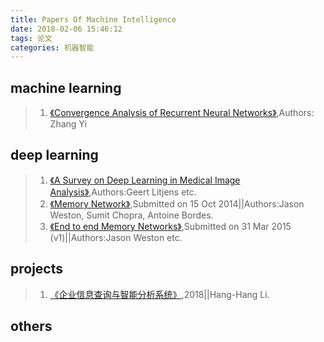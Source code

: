 ```yaml
---
title: Papers Of Machine Intelligence
date: 2018-02-06 15:46:12
tags: 论文
categories: 机器智能
---
```


## machine learning
<!--more-->

 > 1. [《Convergence Analysis of Recurrent Neural Networks》](http://www.springer.com/us/book/9781402076947),Authors: Zhang Yi


## deep learning
 > 1. [《A Survey on Deep Learning in Medical Image Analysis》](https://arxiv.org/abs/1702.05747),Authors:Geert Litjens etc.
 > 2. [《Memory Network》](https://arxiv.org/abs/1410.3916),Submitted on 15 Oct 2014||Authors:Jason Weston, Sumit Chopra, Antoine Bordes.
 > 3. [《End to end Memory Networks》](https://arxiv.org/abs/1503.08895),Submitted on 31 Mar 2015 (v1)||Authors:Jason Weston etc.
## projects
 > 1. [《企业信息查询与智能分析系统》](https://github.com/lihanghang/Enterprise_Credit_Analysis),2018||Hang-Hang Li.
## others